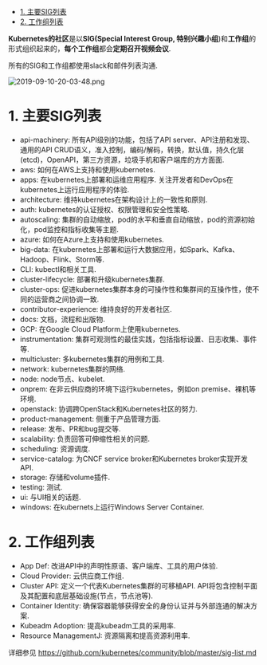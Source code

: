 
<!-- @import "[TOC]" {cmd="toc" depthFrom=1 depthTo=6 orderedList=false} -->

<!-- code_chunk_output -->

- [1. 主要SIG列表](#1-主要sig列表)
- [2. 工作组列表](#2-工作组列表)

<!-- /code_chunk_output -->

**Kubernetes的社区**是以**SIG(Special Interest Group, 特别兴趣小组**)和**工作组**的形式组织起来的，**每个工作组**都会**定期召开视频会议**. 

所有的SIG和工作组都使用slack和邮件列表沟通. 

![2019-09-10-20-03-48.png](./images/2019-09-10-20-03-48.png)

# 1. 主要SIG列表

* api\-machinery: 所有API级别的功能，包括了API server、API注册和发现、通用的API CRUD语义，准入控制，编码/解码，转换，默认值，持久化层(etcd)，OpenAPI，第三方资源，垃圾手机和客户端库的方方面面. 
* aws: 如何在AWS上支持和使用kubernetes. 
* apps: 在kubernetes上部署和运维应用程序. 关注开发者和DevOps在kubernetes上运行应用程序的体验. 
* architecture: 维持kubernetes在架构设计上的一致性和原则. 
* auth: kubernetes的认证授权、权限管理和安全性策略. 
* autoscaling: 集群的自动缩放，pod的水平和垂直自动缩放，pod的资源初始化，pod监控和指标收集等主题. 
* azure: 如何在Azure上支持和使用kubernetes. 
* big\-data: 在kubernetes上部署和运行大数据应用，如Spark、Kafka、Hadoop、Flink、Storm等. 
* CLI: kubectl和相关工具. 
* cluster\-lifecycle: 部署和升级kubernetes集群. 
* cluster\-ops: 促进kubernetes集群本身的可操作性和集群间的互操作性，使不同的运营商之间协调一致. 
* contributor-experience: 维持良好的开发者社区. 
* docs: 文档，流程和出版物. 
* GCP: 在Google Cloud Platform上使用kubernetes. 
* instrumentation: 集群可观测性的最佳实践，包括指标设置、日志收集、事件等. 
* multicluster: 多kubernetes集群的用例和工具. 
* network: kubernetes集群的网络. 
* node: node节点、kubelet. 
* onprem: 在非云供应商的环境下运行kubernetes，例如on premise、裸机等环境. 
* openstack: 协调跨OpenStack和Kubernetes社区的努力. 
* product\-management: 侧重于产品管理方面. 
* release: 发布、PR和bug提交等. 
* scalability: 负责回答可伸缩性相关的问题. 
* scheduling: 资源调度. 
* service\-catalog: 为CNCF service broker和Kubernetes broker实现开发API. 
* storage: 存储和volume插件. 
* testing: 测试. 
* ui: 与UI相关的话题. 
* windows: 在kubernets上运行Windows Server Container. 

# 2. 工作组列表

* App Def: 改进API中的声明性原语、客户端库、工具的用户体验. 
* Cloud Provider: 云供应商工作组. 
* Cluster API: 定义一个代表Kubernetes集群的可移植API.  API将包含控制平面及其配置和底层基础设施(节点，节点池等). 
* Container Identity: 确保容器能够获得安全的身份认证并与外部连通的解决方案. 
* Kubeadm Adoption: 提高kubeadm工具的采用率. 
* Resource ManagementJ: 资源隔离和提高资源利用率. 

详细参见 https://github.com/kubernetes/community/blob/master/sig-list.md